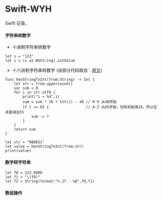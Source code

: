 # Swift-WYH
Swift 记录。

#### 字符串转数字
* 十进制字符串转数字
```
let s = "123"
let i = (s as NSString).intValue
```

* 十六进制字符串转数字 (该部分代码取自：[原文](http://www.hangge.com/blog/cache/detail_698.html))

```
func hexStringToInt(from:String) -> Int {
    let str = from.uppercased()
    var sum = 0
    for i in str.utf8 {
        print("i = %d",i)
        sum = sum * 16 + Int(i) - 48 // 0-9 从48开始
        if i >= 65 {                 // A-Z 从65开始，但有初始值10，所以应该是减去55
            sum -= 7
        }
    }
    return sum
}

let str = "000021"
let value = hexStringToInt(from:str)
print(value)
```

#### 数字转字符串
```
let f0 = 123.9988
let f1 = "\(f0)"
let f2 = String(format:"%.2f - %@",f0,f1)
```

#### 数组操作
```

```






```

```
